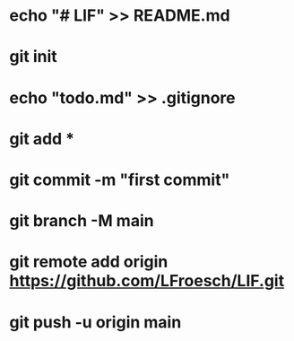 # echo "# LIF" >> README.md
# git init
# echo "todo.md" >> .gitignore
# git add *
# git commit -m "first commit"
# git branch -M main
# git remote add origin https://github.com/LFroesch/LIF.git
# git push -u origin main
